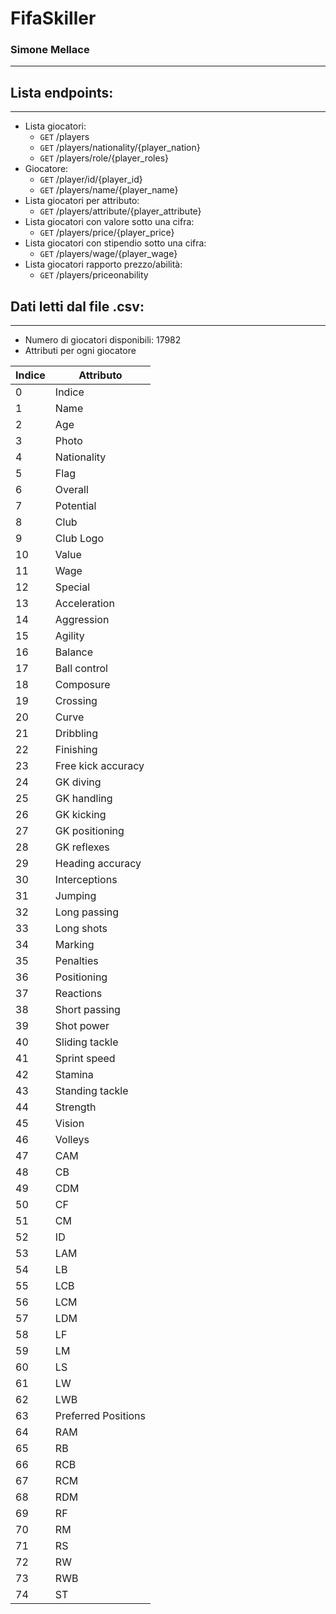 # FifaSkiller
### Simone Mellace
***

## Lista endpoints:
***

* Lista giocatori:
    *  `GET` /players
    *  `GET` /players/nationality/{player_nation}
    *  `GET` /players/role/{player_roles}
* Giocatore:
    *  `GET` /player/id/{player_id}
    *  `GET` /players/name/{player_name}
* Lista giocatori per attributo:
    *  `GET` /players/attribute/{player_attribute}
* Lista giocatori con valore sotto una cifra:
    *  `GET` /players/price/{player_price}
* Lista giocatori con stipendio sotto una cifra:
    *  `GET` /players/wage/{player_wage}
* Lista giocatori rapporto prezzo/abilità:
    *  `GET` /players/priceonability

## Dati letti dal file .csv:
***

* Numero di giocatori disponibili: 17982
* Attributi per ogni giocatore

| Indice | Attributo |
| ------------- | ------------- |
|0|Indice|
|1|Name|
|2|Age|
|3|Photo|
|4|Nationality|   
|5|Flag|
|6|Overall|
|7|Potential|
|8|Club|
|9|Club Logo|
|10|Value|
|11|Wage|
|12|Special|
|13|Acceleration|
|14|Aggression|    
|15|Agility|
|16|Balance|
|17|Ball control|
|18|Composure|
|19|Crossing|    
|20|Curve|
|21|Dribbling|
|22|Finishing|
|23|Free kick accuracy|
|24|GK diving| 
|25|GK handling|
|26|GK kicking|
|27|GK positioning|
|28|GK reflexes|    
|29|Heading accuracy|
|30|Interceptions|
|31|Jumping|
|32|Long passing|   
|33|Long shots|
|34|Marking|
|35|Penalties|
|36|Positioning|    
|37|Reactions|
|38|Short passing|
|39|Shot power|
|40|Sliding tackle|    
|41|Sprint speed|
|42|Stamina|
|43|Standing tackle|
|44|Strength|
|45|Vision|
|46|Volleys|
|47|CAM|
|48|CB|
|49|CDM|
|50|CF|
|51|CM|
|52|ID|
|53|LAM|    
|54|LB|
|55|LCB|
|56|LCM|
|57|LDM|
|58|LF|
|59|LM|
|60|LS|
|61|LW|
|62|LWB|
|63|Preferred Positions|
|64|RAM|
|65|RB|
|66|RCB|
|67|RCM|
|68|RDM|
|69|RF|
|70|RM|
|71|RS|
|72|RW|
|73|RWB|
|74|ST|